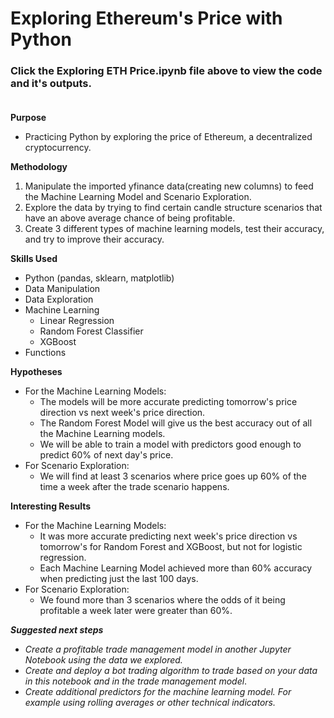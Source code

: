 # Exploring Ethereum's Price with Python

### Click the Exploring ETH Price.ipynb file above to view the code and it's outputs.<br><br>

**Purpose**
* Practicing Python by exploring the price of Ethereum, a decentralized cryptocurrency.

**Methodology**
1. Manipulate the imported yfinance data(creating new columns) to feed the Machine Learning Model and Scenario Exploration.
2. Explore the data by trying to find certain candle structure scenarios that have an above average chance of being profitable.
3. Create 3 different types of machine learning models, test their accuracy, and try to improve their accuracy.

**Skills Used**
* Python (pandas, sklearn, matplotlib)
* Data Manipulation
* Data Exploration
* Machine Learning
    * Linear Regression
    * Random Forest Classifier
    * XGBoost
* Functions

**Hypotheses**
- For the Machine Learning Models: 
    - The models will be more accurate predicting tomorrow's price direction vs next week's price direction.
    - The Random Forest Model will give us the best accuracy out of all the Machine Learning models.
    - We will be able to train a model with predictors good enough to predict 60% of next day's price.
- For Scenario Exploration: 
    - We will find at least 3 scenarios where price goes up 60% of the time a week after the trade scenario happens. 

**Interesting Results**
- For the Machine Learning Models: 
    - It was more accurate predicting next week's price direction vs tomorrow's for Random Forest and XGBoost, but not for logistic regression.
    - Each Machine Learning Model achieved more than 60% accuracy when predicting just the last 100 days. 
- For Scenario Exploration:
    - We found more than 3 scenarios where the odds of it being profitable a week later were greater than 60%.

***Suggested next steps***
- *Create a profitable trade management model in another Jupyter Notebook using the data we explored.*
- *Create and deploy a bot trading algorithm to trade based on your data in this notebook and in the trade management model*.
- *Create additional predictors for the machine learning model. For example using rolling averages or other technical indicators.*
